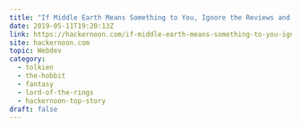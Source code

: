 ```yaml
---
title: "If Middle Earth Means Something to You, Ignore the Reviews and Go Watch ‘Tolkien’!"
date: 2019-05-11T19:20:13Z
link: https://hackernoon.com/if-middle-earth-means-something-to-you-ignore-the-reviews-and-go-watch-tolkien-8a2994c02963?source=rss----3a8144eabfe3---4&utm_medium=RSS&utm_source=hune
site: hackernoon.com
topic: Webdev
category:
  - tolkien
  - the-hobbit
  - fantasy
  - lord-of-the-rings
  - hackernoon-top-story
draft: false
---
```

